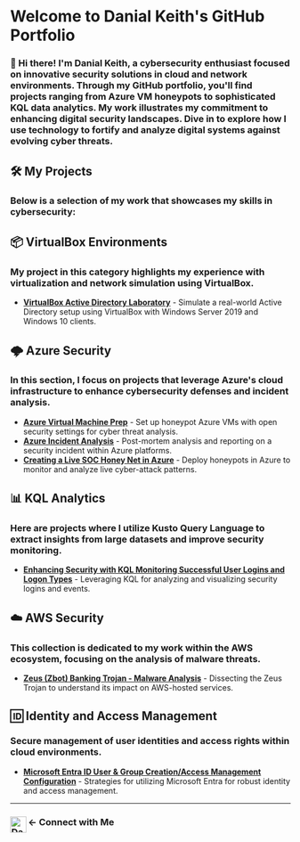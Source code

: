 # Welcome to Danial Keith's GitHub Portfolio

### 👋 Hi there! I'm Danial Keith, a cybersecurity enthusiast focused on innovative security solutions in cloud and network environments. Through my GitHub portfolio, you'll find projects ranging from Azure VM honeypots to sophisticated KQL data analytics. My work illustrates my commitment to enhancing digital security landscapes. Dive in to explore how I use technology to fortify and analyze digital systems against evolving cyber threats.

## 🛠️ My Projects

### Below is a selection of my work that showcases my skills in cybersecurity:

## 📦 VirtualBox Environments

### My project in this category highlights my experience with virtualization and network simulation using VirtualBox.

- **[VirtualBox Active Directory Laboratory](https://github.com/DanialKeith/ActiveDirectoryLab)** - Simulate a real-world Active Directory setup using VirtualBox with Windows Server 2019 and Windows 10 clients.

## 🌩️ Azure Security

### In this section, I focus on projects that leverage Azure's cloud infrastructure to enhance cybersecurity defenses and incident analysis.

- **[Azure Virtual Machine Prep](https://github.com/DanialKeith/AzureVirtualMachinePrep)** - Set up honeypot Azure VMs with open security settings for cyber threat analysis.
- **[Azure Incident Analysis](https://github.com/DanialKeith/AzureIncidentAnalysis)** - Post-mortem analysis and reporting on a security incident within Azure platforms.
- **[Creating a Live SOC Honey Net in Azure](https://github.com/DanialKeith/LiveSOCHoneyNetAzure)** - Deploy honeypots in Azure to monitor and analyze live cyber-attack patterns.
  
## 📊 KQL Analytics

### Here are projects where I utilize Kusto Query Language to extract insights from large datasets and improve security monitoring.

- **[Enhancing Security with KQL Monitoring Successful User Logins and Logon Types](https://github.com/DanialKeith/KQLMonitoringSecurity)** - Leveraging KQL for analyzing and visualizing security logins and events.

## ☁️ AWS Security

### This collection is dedicated to my work within the AWS ecosystem, focusing on the analysis of malware threats.

- **[Zeus (Zbot) Banking Trojan - Malware Analysis](https://github.com/DanialKeith/ZeusZbotMalwareAnalysis)** - Dissecting the Zeus Trojan to understand its impact on AWS-hosted services.

## 🆔 Identity and Access Management

### Secure management of user identities and access rights within cloud environments.

- **[Microsoft Entra ID User & Group Creation/Access Management Configuration](https://github.com/DanialKeith/MicrosoftEntraIDManagement)** - Strategies for utilizing Microsoft Entra for robust identity and access management.

---

### ← Connect with Me [<img align="left" alt="DanialKeith | LinkedIn" width="29px" src="https://www.iconpacks.net/icons/2/free-linkedin-logo-icon-2430-thumb.png" />](https://www.linkedin.com/in/danial-keith/)






